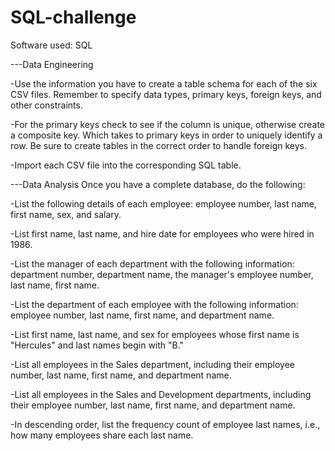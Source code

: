 # SQL-challenge

Software used: SQL

---Data Engineering


-Use the information you have to create a table schema for each of the six CSV files. Remember to specify data types, primary keys, foreign keys, and other constraints.

-For the primary keys check to see if the column is unique, otherwise create a composite key. Which takes to primary keys in order to uniquely identify a row.
Be sure to create tables in the correct order to handle foreign keys.



-Import each CSV file into the corresponding SQL table.


---Data Analysis
Once you have a complete database, do the following:


-List the following details of each employee: employee number, last name, first name, sex, and salary.


-List first name, last name, and hire date for employees who were hired in 1986.


-List the manager of each department with the following information: department number, department name, the manager's employee number, last name, first name.


-List the department of each employee with the following information: employee number, last name, first name, and department name.


-List first name, last name, and sex for employees whose first name is "Hercules" and last names begin with "B."


-List all employees in the Sales department, including their employee number, last name, first name, and department name.


-List all employees in the Sales and Development departments, including their employee number, last name, first name, and department name.


-In descending order, list the frequency count of employee last names, i.e., how many employees share each last name.



